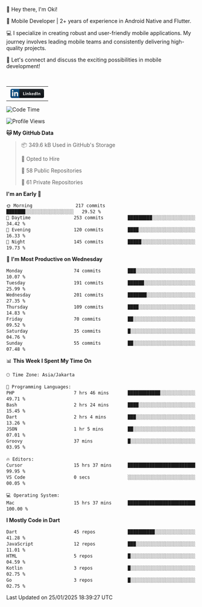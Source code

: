 <p>
 👋 Hey there, I'm Oki!

🚀 Mobile Developer | 2+ years of experience in Android Native and Flutter.

💻 I specialize in creating robust and user-friendly mobile applications. My journey involves leading mobile teams and consistently delivering high-quality projects.

🔗 Let's connect and discuss the exciting possibilities in mobile development!

<br>

<table style="border:none; border-collapse:collapse; cellspacing:0; cellpadding:0">
    <tr>
        <td>
           <a href="https://www.linkedin.com/in/oki-6ba305173/" target="_blank">
              <img src="https://github.com/inisialkey/inisialkey/blob/main/assets/linkedin.svg" alt="LinkedIn" style="vertical-align:top; margin:4px" height=24>
          </a>
        </td>
    </tr>
</table>

<!-- <br>

<!--START_SECTION:waka-->
![Code Time](http://img.shields.io/badge/Code%20Time-986%20hrs%2020%20mins-blue)

![Profile Views](http://img.shields.io/badge/Profile%20Views-0-blue)

**🐱 My GitHub Data** 

> 📦 349.6 kB Used in GitHub's Storage 
 > 
> 💼 Opted to Hire
 > 
> 📜 58 Public Repositories 
 > 
> 🔑 61 Private Repositories 
 > 
**I'm an Early 🐤** 

```text
🌞 Morning                217 commits         ███████░░░░░░░░░░░░░░░░░░   29.52 % 
🌆 Daytime                253 commits         █████████░░░░░░░░░░░░░░░░   34.42 % 
🌃 Evening                120 commits         ████░░░░░░░░░░░░░░░░░░░░░   16.33 % 
🌙 Night                  145 commits         █████░░░░░░░░░░░░░░░░░░░░   19.73 % 
```
📅 **I'm Most Productive on Wednesday** 

```text
Monday                   74 commits          ███░░░░░░░░░░░░░░░░░░░░░░   10.07 % 
Tuesday                  191 commits         ██████░░░░░░░░░░░░░░░░░░░   25.99 % 
Wednesday                201 commits         ███████░░░░░░░░░░░░░░░░░░   27.35 % 
Thursday                 109 commits         ████░░░░░░░░░░░░░░░░░░░░░   14.83 % 
Friday                   70 commits          ██░░░░░░░░░░░░░░░░░░░░░░░   09.52 % 
Saturday                 35 commits          █░░░░░░░░░░░░░░░░░░░░░░░░   04.76 % 
Sunday                   55 commits          ██░░░░░░░░░░░░░░░░░░░░░░░   07.48 % 
```


📊 **This Week I Spent My Time On** 

```text
🕑︎ Time Zone: Asia/Jakarta

💬 Programming Languages: 
PHP                      7 hrs 46 mins       ████████████░░░░░░░░░░░░░   49.71 % 
Bash                     2 hrs 24 mins       ████░░░░░░░░░░░░░░░░░░░░░   15.45 % 
Dart                     2 hrs 4 mins        ███░░░░░░░░░░░░░░░░░░░░░░   13.26 % 
JSON                     1 hr 5 mins         ██░░░░░░░░░░░░░░░░░░░░░░░   07.01 % 
Groovy                   37 mins             █░░░░░░░░░░░░░░░░░░░░░░░░   03.95 % 

🔥 Editors: 
Cursor                   15 hrs 37 mins      █████████████████████████   99.95 % 
VS Code                  0 secs              ░░░░░░░░░░░░░░░░░░░░░░░░░   00.05 % 

💻 Operating System: 
Mac                      15 hrs 37 mins      █████████████████████████   100.00 % 
```

**I Mostly Code in Dart** 

```text
Dart                     45 repos            ██████████░░░░░░░░░░░░░░░   41.28 % 
JavaScript               12 repos            ███░░░░░░░░░░░░░░░░░░░░░░   11.01 % 
HTML                     5 repos             █░░░░░░░░░░░░░░░░░░░░░░░░   04.59 % 
Kotlin                   3 repos             █░░░░░░░░░░░░░░░░░░░░░░░░   02.75 % 
Go                       3 repos             █░░░░░░░░░░░░░░░░░░░░░░░░   02.75 % 
```




 Last Updated on 25/01/2025 18:39:27 UTC
<!--END_SECTION:waka-->